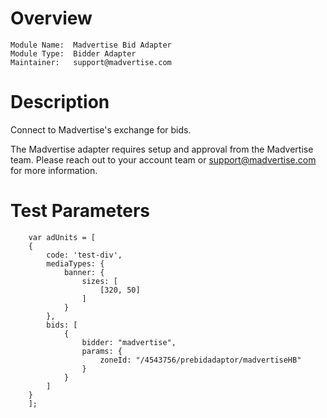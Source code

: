 # Overview

```
Module Name:  Madvertise Bid Adapter
Module Type:  Bidder Adapter
Maintainer:   support@madvertise.com
```

# Description

Connect to Madvertise's exchange for bids.

The Madvertise adapter requires setup and approval from the
Madvertise team. Please reach out to your account team or
support@madvertise.com for more information.

# Test Parameters
```
    var adUnits = [
    {
        code: 'test-div',
        mediaTypes: {
            banner: {
                sizes: [
                    [320, 50]
                ]
            }
        },
        bids: [
            {
                bidder: "madvertise",
                params: {
                    zoneId: "/4543756/prebidadaptor/madvertiseHB"
                }
            }
        ]
    }
    ];
```
